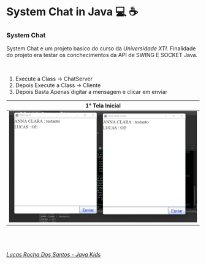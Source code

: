 # System Chat in Java :computer: :coffee:

### System Chat <br>
<p> System Chat e um projeto basico do curso da <em>Universidade XTI</em>. Finalidade<br>
do projeto era testar os conchecimentos da API de SWING E SOCKET Java.</p>
<br>

1. Execute a Class ->  ChatServer
2. Depois Execute a Class -> Cliente
3. Depois Basta Apenas digitar a mensagem e clicar em enviar

| 1° Tela Inicial  |
|---|
| ![Screenshot_1](https://github.com/MRLRSX/System-Chat/blob/main/fotos/ft.jpg)  | 


<br><br>

###### [Lucas Rocha Dos Santos - Java Kids](https://www.linkedin.com/in/lrdns/)
